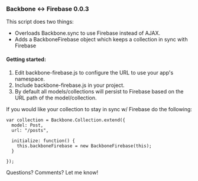 ### Backbone <-> Firebase 0.0.3

This script does two things:

* Overloads Backbone.sync to use Firebase instead of AJAX.
* Adds a BackboneFirebase object which keeps a collection in sync with Firebase

#### Getting started:

1. Edit backbone-firebase.js to configure the URL to use your app's namespace.
2. Include backbone-firebase.js in your project.
3. By default all models/collections will persist to Firebase based on the URL path of the model/collection.

If you would like your collection to stay in sync w/ Firebase do the following:

    var collection = Backbone.Collection.extend({
      model: Post,
      url: "/posts",

      initialize: function() {
        this.backboneFirebase = new BackboneFirebase(this);
      }

    });


Questions? Comments? Let me know!
